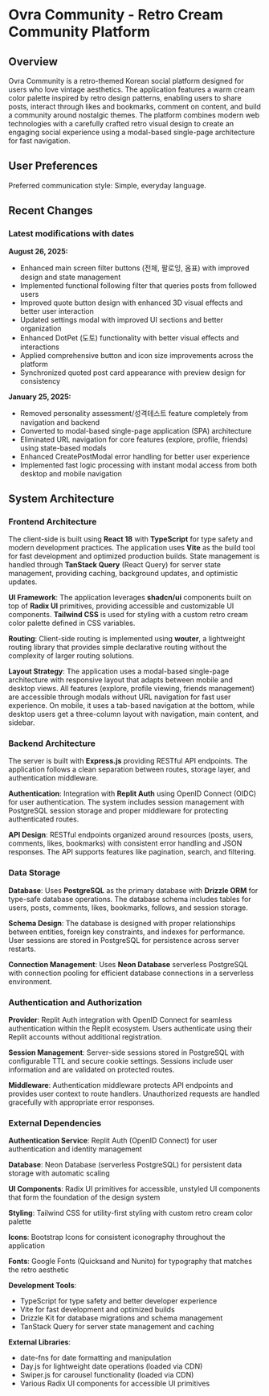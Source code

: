 # Ovra Community - Retro Cream Community Platform

## Overview

Ovra Community is a retro-themed Korean social platform designed for users who love vintage aesthetics. The application features a warm cream color palette inspired by retro design patterns, enabling users to share posts, interact through likes and bookmarks, comment on content, and build a community around nostalgic themes. The platform combines modern web technologies with a carefully crafted retro visual design to create an engaging social experience using a modal-based single-page architecture for fast navigation.

## User Preferences

Preferred communication style: Simple, everyday language.

## Recent Changes

### Latest modifications with dates

**August 26, 2025:**
- Enhanced main screen filter buttons (전체, 팔로잉, 옴표) with improved design and state management
- Implemented functional following filter that queries posts from followed users
- Improved quote button design with enhanced 3D visual effects and better user interaction
- Updated settings modal with improved UI sections and better organization
- Enhanced DotPet (도토) functionality with better visual effects and interactions
- Applied comprehensive button and icon size improvements across the platform
- Synchronized quoted post card appearance with preview design for consistency

**January 25, 2025:**
- Removed personality assessment/성격테스트 feature completely from navigation and backend
- Converted to modal-based single-page application (SPA) architecture
- Eliminated URL navigation for core features (explore, profile, friends) using state-based modals
- Enhanced CreatePostModal error handling for better user experience
- Implemented fast logic processing with instant modal access from both desktop and mobile navigation

## System Architecture

### Frontend Architecture
The client-side is built using **React 18** with **TypeScript** for type safety and modern development practices. The application uses **Vite** as the build tool for fast development and optimized production builds. State management is handled through **TanStack Query** (React Query) for server state management, providing caching, background updates, and optimistic updates.

**UI Framework**: The application leverages **shadcn/ui** components built on top of **Radix UI** primitives, providing accessible and customizable UI components. **Tailwind CSS** is used for styling with a custom retro cream color palette defined in CSS variables.

**Routing**: Client-side routing is implemented using **wouter**, a lightweight routing library that provides simple declarative routing without the complexity of larger routing solutions.

**Layout Strategy**: The application uses a modal-based single-page architecture with responsive layout that adapts between mobile and desktop views. All features (explore, profile viewing, friends management) are accessible through modals without URL navigation for fast user experience. On mobile, it uses a tab-based navigation at the bottom, while desktop users get a three-column layout with navigation, main content, and sidebar.

### Backend Architecture
The server is built with **Express.js** providing RESTful API endpoints. The application follows a clean separation between routes, storage layer, and authentication middleware.

**Authentication**: Integration with **Replit Auth** using OpenID Connect (OIDC) for user authentication. The system includes session management with PostgreSQL session storage and proper middleware for protecting authenticated routes.

**API Design**: RESTful endpoints organized around resources (posts, users, comments, likes, bookmarks) with consistent error handling and JSON responses. The API supports features like pagination, search, and filtering.

### Data Storage
**Database**: Uses **PostgreSQL** as the primary database with **Drizzle ORM** for type-safe database operations. The database schema includes tables for users, posts, comments, likes, bookmarks, follows, and session storage.

**Schema Design**: The database is designed with proper relationships between entities, foreign key constraints, and indexes for performance. User sessions are stored in PostgreSQL for persistence across server restarts.

**Connection Management**: Uses **Neon Database** serverless PostgreSQL with connection pooling for efficient database connections in a serverless environment.

### Authentication and Authorization
**Provider**: Replit Auth integration with OpenID Connect for seamless authentication within the Replit ecosystem. Users authenticate using their Replit accounts without additional registration.

**Session Management**: Server-side sessions stored in PostgreSQL with configurable TTL and secure cookie settings. Sessions include user information and are validated on protected routes.

**Middleware**: Authentication middleware protects API endpoints and provides user context to route handlers. Unauthorized requests are handled gracefully with appropriate error responses.

### External Dependencies

**Authentication Service**: Replit Auth (OpenID Connect) for user authentication and identity management

**Database**: Neon Database (serverless PostgreSQL) for persistent data storage with automatic scaling

**UI Components**: Radix UI primitives for accessible, unstyled UI components that form the foundation of the design system

**Styling**: Tailwind CSS for utility-first styling with custom retro cream color palette

**Icons**: Bootstrap Icons for consistent iconography throughout the application

**Fonts**: Google Fonts (Quicksand and Nunito) for typography that matches the retro aesthetic

**Development Tools**: 
- TypeScript for type safety and better developer experience
- Vite for fast development and optimized builds
- Drizzle Kit for database migrations and schema management
- TanStack Query for server state management and caching

**External Libraries**:
- date-fns for date formatting and manipulation
- Day.js for lightweight date operations (loaded via CDN)
- Swiper.js for carousel functionality (loaded via CDN)
- Various Radix UI components for accessible UI primitives